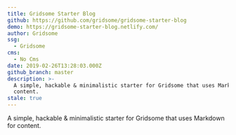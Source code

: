 ```yaml
---
title: Gridsome Starter Blog
github: https://github.com/gridsome/gridsome-starter-blog
demo: https://gridsome-starter-blog.netlify.com/
author: Gridsome
ssg:
  - Gridsome
cms:
  - No Cms
date: 2019-02-26T13:28:03.000Z
github_branch: master
description: >-
  A simple, hackable & minimalistic starter for Gridsome that uses Markdown for
  content.
stale: true
---
```


A simple, hackable & minimalistic starter for Gridsome that uses Markdown for content.
